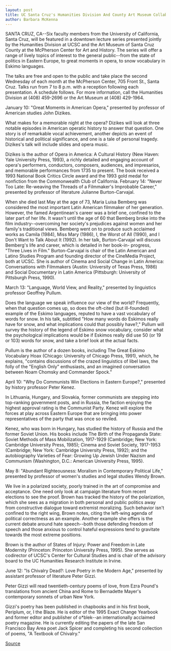 ```yaml
---
layout: post
title: UC Santa Cruz's Humanities Division And County Art Museum Collaborate To Present Downtown Lecture Series
author: Barbara McKenna
---
```


SANTA CRUZ, CA--Six faculty members from the University of  California, Santa Cruz, will be featured in a downtown lecture  series presented jointly by the Humanities Division at UCSC and the  Art Museum of Santa Cruz County at the McPherson Center for Art  and History. The series will offer a range of lively topics of interest  to the general public--from the state of politics in Eastern Europe,  to great moments in opera, to snow vocabulary in Eskimo languages.

The talks are free and open to the public and take place the  second Wednesday of each month at the McPherson Center, 705 Front  St., Santa Cruz. Talks run from 7 to 8 p.m. with a reception following  each presentation. A schedule follows. For more information, call  the Humanities Division at (408) 459-2696 or the Art Museum at  (408) 429-1964.

January 10: "Great Moments in American Opera," presented by  professor of American studies John Dizikes.

What makes for a memorable night at the opera? Dizikes will  look at three notable episodes in American operatic history to  answer that question. One story is of remarkable vocal achievement,  another depicts an event of historical and political significance, and  one is a tale of personal tragedy. Dizikes's talk will include slides  and opera music.

Dizikes is the author of Opera in America: A Cultural History  (New Haven: Yale University Press, 1993), a richly detailed and  engaging account of opera's performers, conductors, composers,  audiences, and impresarios, and memorable performances from 1735  to present. The book received a 1993 National Book Critics Circle  award and the 1993 gold medal for nonfiction from the  Commonwealth Club of California.  February 14: "Never Too Late: Re-weaving the Threads of a  Filmmaker's Improbable Career," presented by professor of  literature Julianne Burton-Carvajal.

When she died last May at the age of 73, Maria Luisa Bemberg  was considered the most important Latin American filmmaker of her  generation. However, the famed Argentinean's career was a brief  one, confined to the later part of her life. It wasn't until the age of  60 that Bemberg broke into the film industry--overcoming her  society's prejudices against women and her family's traditional  views. Bemberg went on to produce such acclaimed works as Camila  (1984), Miss Mary (1986), I, the Worst of All (1990), and I Don't  Want to Talk About It (1992). In her talk, Burton-Carvajal will  discuss Bemberg's life and career, which is detailed in her book-in- progress, "Three Lives in Film." Burton-Carvajal is chair of the Latin American and Latino  Studies Program and founding director of the CineMedia Project,  both at UCSC. She is author of Cinema and Social Change in Latin  America: Conversations with Filmmakers (Austin: University of  Texas Press, 1986) and Social Documentary in Latin America  (Pittsburgh: University of Pittsburgh Press, 1990).

March 13: "Language, World View, and Reality," presented by  linguistics professor Geoffrey Pullum.

Does the language we speak influence our view of the world?  Frequently, when that question comes up, so does the oft-cited (but  ill-founded) example of the Eskimo languages, reputed to have a vast  vocabulary of words for snow. In his talk, subtitled "How many  words do Eskimos really have for snow, and what implications could  that possibly have?," Pullum will survey the history of the legend of  Eskimo snow vocabulary, consider what the psychological  implications would be if Eskimos really did use 50 (or 19 or 103)  words for snow, and take a brief look at the actual facts.

Pullum is the author of a dozen books, including The Great  Eskimo Vocabulary Hoax (Chicago: University of Chicago Press,  1991), which, he explains, "contains discussions of the crazed  linguistics of libel laws, the folly of the "English Only" enthusiasts,  and an imagined conversation between Noam Chomsky and  Commander Spock."

April 10: "Why Do Communists Win Elections in Eastern Europe?,"  presented by history professor Peter Kenez.

In Lithuania, Hungary, and Slovakia, former communists are  stepping into top-ranking government posts, and in Russia, the  faction enjoying the highest approval rating is the Communist Party.  Kenez will explore the forces at play across Eastern Europe that are  bringing into power representatives of the party that was once so  reviled.

Kenez, who was born in Hungary, has studied the history of  Russia and the former  Soviet Union. His books include The Birth of the Propaganda State:  Soviet Methods of Mass Mobilization, 1917-1929 (Cambridge; New  York: Cambridge University Press, 1985); Cinema and Soviet Society,  1917-1953 (Cambridge; New York: Cambridge University Press,  1992); and the autobiography Varieties of Fear: Growing Up Jewish  Under Nazism and Communism (Washington, D.C.: American University  Press, 1995).

May 8: "Abundant Righteousness: Moralism in Contemporary Political  Life," presented by professor of women's studies and legal studies  Wendy Brown.

We live in a polarized society, poorly trained in the art of  compromise and acceptance. One need only look at campaign  literature from recent elections to see the proof. Brown has tracked  the history of the polarization, which she sees as a migration in  both personal and public politics away from constructive dialogue  toward extremist moralizing. Such behavior isn't confined to the  right wing, Brown notes, citing the left-wing agenda of political  correctness as an example. Another example she offers is the  current debate around hate speech--both those defending freedom of  speech and those anxious to control hateful expressions tend to  gravitate towards the most extreme positions.

Brown is the author of States of Injury: Power and Freedom in  Late Modernity (Princeton: Princeton University Press, 1995). She  serves as codirector of UCSC's Center for Cultural Studies and is  chair of the advisory board to the UC Humanities Research Institute  in Irvine.

June 12: "Is Chivalry Dead?: Love Poetry in the Modern Age,"  presented by assistant professor of literature Peter Gizzi.

Peter Gizzi will read twentieth-century poems of love, from  Ezra Pound's translations from ancient China and Rome to Bernadette  Mayer's contemporary sonnets of urban New York.

Gizzi's poetry has been published in chapbooks and in his first  book, Periplum, or, I the Blaze. He is editor of the 1995 Exact Change  Yearbook and former editor and publisher of o*blek--an  internationally acclaimed poetry magazine. He is currently editing  the papers of the late San Francisco Bay Area poet Jack Spicer and  completing his second collection of poems, "A Textbook of Chivalry."

[Source](http://www1.ucsc.edu/news_events/press_releases/archive/95-96/12-95/122195-UCSC_and_county_art.html "Permalink to 122195-UCSC_and_county_art")
